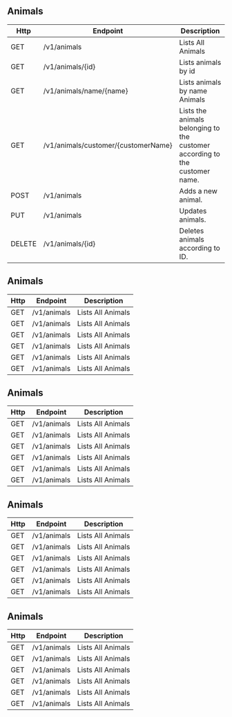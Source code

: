 ## Animals

| Http | Endpoint | Description |
|--|--|--|
| GET | /v1/animals | Lists All Animals |
| GET | /v1/animals/{id} | Lists animals by id |
| GET | /v1/animals/name/{name} | Lists animals by name Animals |
| GET | /v1/animals/customer/{customerName} | Lists the animals belonging to the customer according to the customer name. |
| POST | /v1/animals | Adds a new animal. |
| PUT | /v1/animals | Updates animals. |
| DELETE | /v1/animals/{id} | Deletes animals according to ID.|

## Animals

| Http | Endpoint | Description |
|--|--|--|
| GET | /v1/animals | Lists All Animals |
| GET | /v1/animals | Lists All Animals |
| GET | /v1/animals | Lists All Animals |
| GET | /v1/animals | Lists All Animals |
| GET | /v1/animals | Lists All Animals |
| GET | /v1/animals | Lists All Animals |

## Animals

| Http | Endpoint | Description |
|--|--|--|
| GET | /v1/animals | Lists All Animals |
| GET | /v1/animals | Lists All Animals |
| GET | /v1/animals | Lists All Animals |
| GET | /v1/animals | Lists All Animals |
| GET | /v1/animals | Lists All Animals |
| GET | /v1/animals | Lists All Animals |

## Animals

| Http | Endpoint | Description |
|--|--|--|
| GET | /v1/animals | Lists All Animals |
| GET | /v1/animals | Lists All Animals |
| GET | /v1/animals | Lists All Animals |
| GET | /v1/animals | Lists All Animals |
| GET | /v1/animals | Lists All Animals |
| GET | /v1/animals | Lists All Animals |

## Animals

| Http | Endpoint | Description |
|--|--|--|
| GET | /v1/animals | Lists All Animals |
| GET | /v1/animals | Lists All Animals |
| GET | /v1/animals | Lists All Animals |
| GET | /v1/animals | Lists All Animals |
| GET | /v1/animals | Lists All Animals |
| GET | /v1/animals | Lists All Animals |
